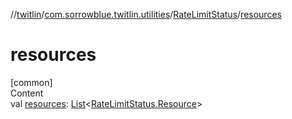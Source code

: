 //[twitlin](../../index.md)/[com.sorrowblue.twitlin.utilities](../index.md)/[RateLimitStatus](index.md)/[resources](resources.md)



# resources  
[common]  
Content  
val [resources](resources.md): [List](https://kotlinlang.org/api/latest/jvm/stdlib/kotlin.collections/-list/index.html)<[RateLimitStatus.Resource](-resource/index.md)>  



